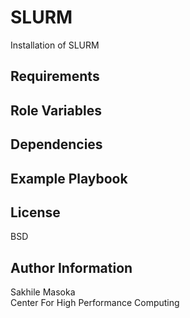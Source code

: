 SLURM
=========

Installation of SLURM

Requirements
------------


Role Variables
--------------


Dependencies
------------


Example Playbook
----------------


License
-------

BSD

Author Information
------------------

Sakhile Masoka<br/>
Center For High Performance Computing

